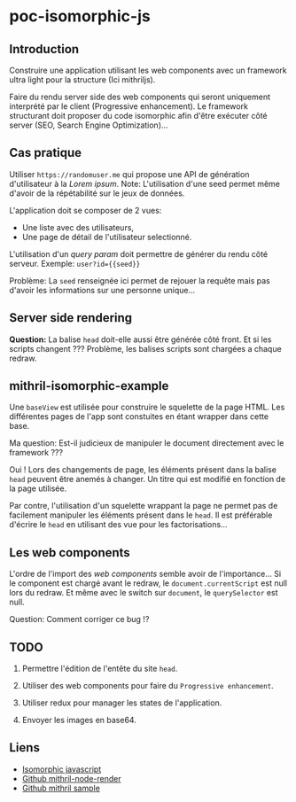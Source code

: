 # poc-isomorphic-js


## Introduction

Construire une application utilisant les web components avec un framework ultra
light pour la structure (Ici mithriljs).

Faire du rendu server side des web components qui seront uniquement interprété par
le client (Progressive enhancement). Le framework structurant doit proposer du
code isomorphic afin d'être exécuter côté server (SEO, Search Engine Optimization)...


## Cas pratique

Utiliser ``https://randomuser.me`` qui propose une API de génération d'utilisateur
à la _Lorem ipsum_. Note: L'utilisation d'une seed permet même d'avoir de la
répétabilité sur le jeux de données.

L'application doit se composer de 2 vues:
- Une liste avec des utilisateurs,
- Une page de détail de l'utilisateur selectionné.

L'utilisation d'un _query param_ doit permettre de générer du rendu côté serveur.
Exemple: ``user?id={{seed}}``

Problème: La ``seed`` renseignée ici permet de rejouer la requête mais pas d'avoir
les informations sur une personne unique...


## Server side rendering

__Question:__ La balise ``head`` doit-elle aussi être générée côté front. Et si les
scripts changent ??? Problème, les balises scripts sont chargées a chaque redraw.


## mithril-isomorphic-example

Une ``baseView`` est utilisée pour construire le squelette de la page HTML. Les
différentes pages de l'app sont constuites en étant wrapper dans cette base.

Ma question: Est-il judicieux de manipuler le document directement avec le
framework ???

Oui ! Lors des changements de page, les éléments présent dans la balise ``head``
peuvent être anemés à changer. Un titre qui est modifié en fonction de la page
utilisée.

Par contre, l'utilisation d'un squelette wrappant la page ne permet pas de facilement
manipuler les éléments présent dans le ``head``. Il est préférable d'écrire le
``head`` en utilisant des vue pour les factorisations...


## Les web components

L'ordre de l'import des _web components_ semble avoir de l'importance... Si le
component est chargé avant le redraw, le ``document.currentScript`` est null lors
du redraw. Et même avec le switch sur ``document``, le ``querySelector`` est null.

Question: Comment corriger ce bug !?


## TODO

1. Permettre l'édition de l'entête du site ``head``.

2. Utiliser des web components pour faire du ``Progressive enhancement``.

3. Utiliser redux pour manager les states de l'application.

4. Envoyer les images en base64.


## Liens

- [Isomorphic javascript](http://isomorphic.net/javascript)
- [Github mithril-node-render](https://github.com/MithrilJS/mithril-node-render)
- [Github mithril sample](https://github.com/StephanHoyer/mithril-isomorphic-example)

